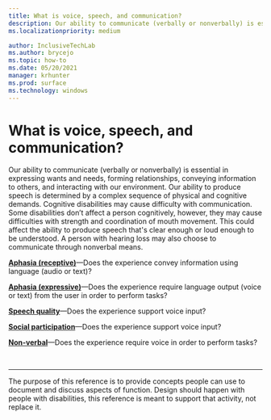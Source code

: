 ```yaml
---
title: What is voice, speech, and communication?
description: Our ability to communicate (verbally or nonverbally) is essential in expressing wants and needs, forming relationships, conveying information to others, and interacting with our environment.
ms.localizationpriority: medium

author: InclusiveTechLab
ms.author: brycejo 
ms.topic: how-to
ms.date: 05/20/2021
manager: krhunter
ms.prod: surface
ms.technology: windows
---
```


# What is voice, speech, and communication?

Our ability to communicate (verbally or nonverbally) is essential in expressing wants and needs, forming relationships, conveying information to others, and interacting with our environment. Our ability to produce speech is determined by a complex sequence of physical and cognitive demands. Cognitive disabilities may cause difficulty with communication. Some disabilities don’t affect a person cognitively, however, they may cause difficulties with strength and coordination of mouth movement. This could affect the ability to produce speech that's clear enough or loud enough to be understood. A person with hearing loss may also choose to communicate through nonverbal means.

**[Aphasia (receptive)](voice-speech-communication-aphasia-receptive.md)**—Does the experience convey information using language (audio or text)?

**[Aphasia (expressive)](voice-speech-communication-aphasia-expressive.md)**—Does the experience require language output (voice or text) from the user in order to perform tasks?

**[Speech quality](voice-speech-communication-speech-quality.md)**—Does the experience support voice input?

**[Social participation](voice-speech-communication-social-participation.md)**—Does the experience support voice input?

**[Non-verbal](voice-speech-communication-non-verbal.md)**—Does the experience require voice in order to perform tasks?

&nbsp;

[comment]: # (Footer statement)
___
The purpose of this reference is to provide concepts people can use to document and discuss aspects of function. Design should happen with people with disabilities, this reference is meant to support that activity, not replace it. 